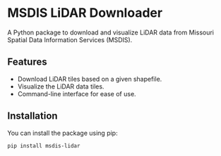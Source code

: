 # MSDIS LiDAR Downloader

A Python package to download and visualize LiDAR data from Missouri Spatial Data Information Services (MSDIS).

## Features
- Download LiDAR tiles based on a given shapefile.
- Visualize the LiDAR data tiles.
- Command-line interface for ease of use.

## Installation
You can install the package using pip:

```bash
pip install msdis-lidar
